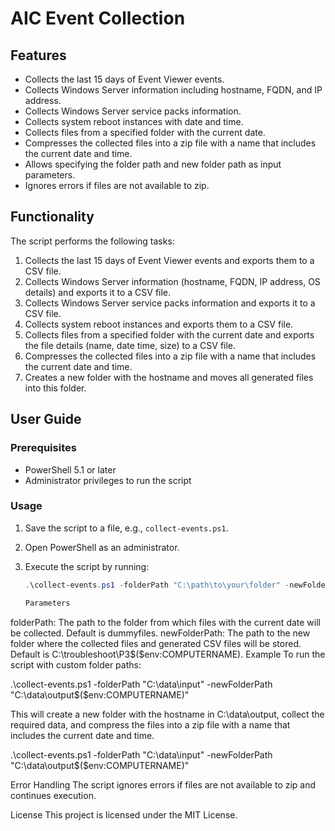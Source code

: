 # AIC Event Collection

## Features

- Collects the last 15 days of Event Viewer events.
- Collects Windows Server information including hostname, FQDN, and IP address.
- Collects Windows Server service packs information.
- Collects system reboot instances with date and time.
- Collects files from a specified folder with the current date.
- Compresses the collected files into a zip file with a name that includes the current date and time.
- Allows specifying the folder path and new folder path as input parameters.
- Ignores errors if files are not available to zip.

## Functionality

The script performs the following tasks:

1. Collects the last 15 days of Event Viewer events and exports them to a CSV file.
2. Collects Windows Server information (hostname, FQDN, IP address, OS details) and exports it to a CSV file.
3. Collects Windows Server service packs information and exports it to a CSV file.
4. Collects system reboot instances and exports them to a CSV file.
5. Collects files from a specified folder with the current date and exports the file details (name, date time, size) to a CSV file.
6. Compresses the collected files into a zip file with a name that includes the current date and time.
7. Creates a new folder with the hostname and moves all generated files into this folder.

## User Guide

### Prerequisites

- PowerShell 5.1 or later
- Administrator privileges to run the script

### Usage

1. Save the script to a file, e.g., `collect-events.ps1`.
2. Open PowerShell as an administrator.
3. Execute the script by running:

   ```powershell
   .\collect-events.ps1 -folderPath "C:\path\to\your\folder" -newFolderPath "C:\path\to\output\$($env:COMPUTERNAME)"

   Parameters
folderPath: The path to the folder from which files with the current date will be collected. Default is dummyfiles.
newFolderPath: The path to the new folder where the collected files and generated CSV files will be stored. Default is C:\troubleshoot\P3\$($env:COMPUTERNAME).
Example
To run the script with custom folder paths:

.\collect-events.ps1 -folderPath "C:\data\input" -newFolderPath "C:\data\output\$($env:COMPUTERNAME)"

This will create a new folder with the hostname in C:\data\output, collect the required data, and compress the files into a zip file with a name that includes the current date and time.

.\collect-events.ps1 -folderPath "C:\data\input" -newFolderPath "C:\data\output\$($env:COMPUTERNAME)"

Error Handling
The script ignores errors if files are not available to zip and continues execution.

License
This project is licensed under the MIT License.

